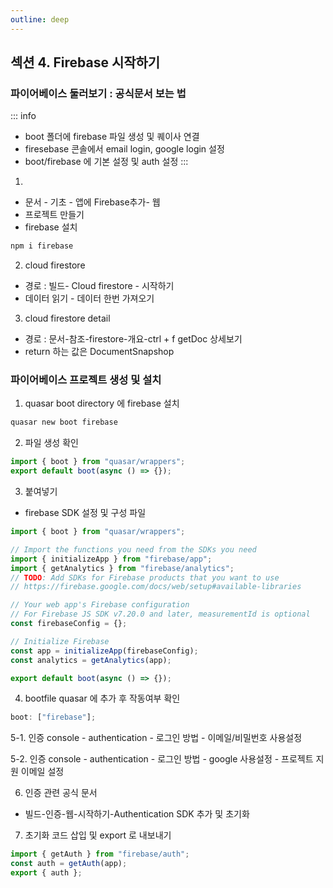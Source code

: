 ```yaml
---
outline: deep
---
```


## 섹션 4. Firebase 시작하기

### 파이어베이스 둘러보기 : 공식문서 보는 법

::: info

- boot 폴더에 firebase 파일 생성 및 퀘이사 연결
- firesebase 콘솔에서 email login, google login 설정
- boot/firebase 에 기본 설정 및 auth 설정
  :::

1.

- 문서 - 기초 - 앱에 Firebase추가- 웹
- 프로젝트 만들기
- firebase 설치

```sh
npm i firebase
```

2. cloud firestore

- 경로 : 빌드- Cloud firestore - 시작하기
- 데이터 읽기 - 데이터 한번 가져오기

3. cloud firestore detail

- 경로 : 문서-참조-firestore-개요-ctrl + f getDoc 상세보기
- return 하는 값은 DocumentSnapshop

### 파이어베이스 프로젝트 생성 및 설치

1. quasar boot directory 에 firebase 설치

```sh
quasar new boot firebase
```

2. 파일 생성 확인

```js [boot/firebase.js]
import { boot } from "quasar/wrappers";
export default boot(async () => {});
```

3. 붙여넣기

- firebase SDK 설정 및 구성 파일

```js [boot/firebase.js]
import { boot } from "quasar/wrappers";

// Import the functions you need from the SDKs you need
import { initializeApp } from "firebase/app";
import { getAnalytics } from "firebase/analytics";
// TODO: Add SDKs for Firebase products that you want to use
// https://firebase.google.com/docs/web/setup#available-libraries

// Your web app's Firebase configuration
// For Firebase JS SDK v7.20.0 and later, measurementId is optional
const firebaseConfig = {};

// Initialize Firebase
const app = initializeApp(firebaseConfig);
const analytics = getAnalytics(app);

export default boot(async () => {});
```

4. bootfile quasar 에 추가 후 작동여부 확인

```js [quasar.config.js]
boot: ["firebase"];
```

5-1. 인증 console - authentication - 로그인 방법 - 이메일/비밀번호 사용설정

5-2. 인증 console - authentication - 로그인 방법 - google 사용설정 - 프로젝트 지원 이메일 설정

6. 인증 관련 공식 문서

- 빌드-인증-웹-시작하기-Authentication SDK 추가 및 초기화

7. 초기화 코드 삽입 및 export 로 내보내기

```js [boot/firebase.js]
import { getAuth } from "firebase/auth";
const auth = getAuth(app);
export { auth };
```
